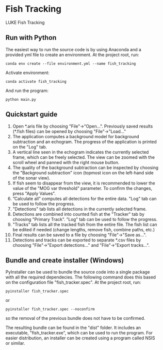 # Fish Tracking
LUKE Fish Tracking

## Run with Python
The easiest way to run the source code is by using Anaconda and a provided yml file to create an environment. At the project root, run:
```
conda env create --file environment.yml --name fish_tracking
```
Activate environment:
```
conda activate fish_tracking
```
And run the program:
```
python main.py
```

## Quickstart guide
1. Open &ast;.aris file by choosing "File"&#8594;"Open...". Previously saved results (&ast;.fish files) can be opened by choosing "File"&#8594;"Load..."
2. The application computes a background model for background subtraction and an echogram. The progress of the application is printed on the "Log" tab.
3. A vertical line seen in the echogram indicates the currently selected frame, which can be freely selected. The view can be zoomed with the scroll wheel and panned with the right mouse button.
4. The quality of the background subtraction can be inspected by choosing the "Background subtraction" icon (topmost icon on the left-hand side of the sonar view).
5. If fish seem to disappear from the view, it is recommended to lower the value of the "MOG var threshold" parameter. To confirm the changes, press "Apply Values".
6. ”Calculate all” computes all detections for the entire data. "Log" tab can be used to follow the progress.
7. "Detections" tab lists all detections in the currently selected frame.
8. Detections are combined into counted fish at the "Tracker" tab by choosing "Primary Track". "Log" tab can be used to follow the progress.
9. "Tracks" tab lists all the tracked fish from the entire file. The fish list can be edited if needed (change lengths, remove fish, combine paths, etc.)
10. Final results can be saved to a file by choosing "File"&#8594;"Save as...".
11. Detections and tracks can be exported to separate &ast;.csv files by choosing "File"&#8594;"Export detections..." and "File"&#8594;"Export tracks...".

## Bundle and create installer (Windows)
PyInstaller can be used to bundle the source code into a single package with all the required dependecies. The following command does this based on the configuration file "fish_tracker.spec". At the project root, run:
```
pyinstaller fish_tracker.spec
```
or
```
pyinstaller fish_tracker.spec --noconfirm
```
so the removal of the previous bundle does not have to be confirmed.

The resulting bundle can be found in the "dist" folder. It includes an executable, "fish_tracker.exe", which can be used to run the program.
For easier distribution, an installer can be created using a program called NSIS or similar.